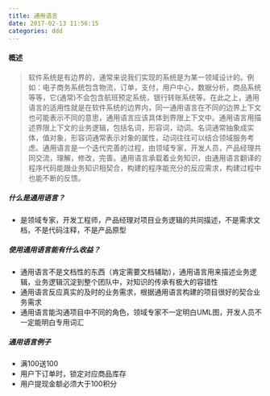 ```yaml
---
title: 通用语言
date: 2017-02-13 11:56:15
categories: ddd
---
```



#### 概述

>软件系统是有边界的，通常来说我们实现的系统是为某一领域设计的。例如：电子商务系统包含物流，订单，支付，用户中心，数据分析，商品系统等等，它(通常)不会包含航班预定系统，银行转账系统等。在此之上，通用语言的适用性就是在软件系统的边界内，同一通用语言在不同的边界上下文也可能表示不同的意思，通用语言应该具体到界限上下文中。通用语言用描述界限上下文的业务逻辑，包括名词，形容词，动词。名词通常抽象成实体，值对象，形容词通常表示对象的属性，动词往往可以结合领域服务考虑。通用语言是一个迭代完善的过程，由领域专家，开发人员，产品经理共同交流，理解，修改，完善。通用语言承载着业务知识，由通用语言翻译的程序代码能跟业务知识相契合，构建的程序能充分的反应需求，构建过程中也能不断的反馈。

##### 什么是通用语言？

* 是领域专家，开发工程师，产品经理对项目业务逻辑的共同描述，不是需求文档，不是代码注释，不是产品原型

##### 使用通用语言能有什么收益？

* 通用语言不是文档性的东西（肯定需要文档辅助），通用语言用来描述业务逻辑，业务逻辑沉淀到整个团队中，对知识的传承有极大的容错性
* 通用语言反应真实的及时的业务需求，根据通用语言构建的项目很好的契合业务需求
* 通用语言能沟通项目中不同的角色，领域专家不一定明白UML图，开发人员不一定能明白专用词汇

##### 通用语言例子

* 满100送100
* 用户下订单时，锁定对应商品库存
* 用户提现金额必须大于100积分